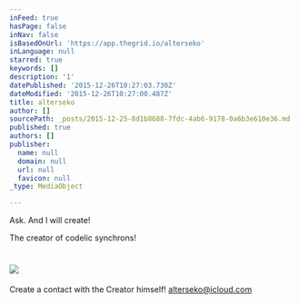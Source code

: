 ```yaml
---
inFeed: true
hasPage: false
inNav: false
isBasedOnUrl: 'https://app.thegrid.io/alterseko'
inLanguage: null
starred: true
keywords: []
description: '1'
datePublished: '2015-12-26T10:27:03.730Z'
dateModified: '2015-12-26T10:27:00.487Z'
title: alterseko
author: []
sourcePath: _posts/2015-12-25-8d1b8688-7fdc-4ab6-9178-0a6b3e610e36.md
published: true
authors: []
publisher:
  name: null
  domain: null
  url: null
  favicon: null
_type: MediaObject

---
```

Ask. And I will create!

The creator of codelic synchrons!

# ![](https://s3-us-west-2.amazonaws.com/the-grid-img/p/511bf885f5a4c2da980b49b0706188c4d84b26a4.png)

Create a contact with the Creator himself! [alterseko@icloud.com][0]

[0]: mailto:alterseko@icloud.com
